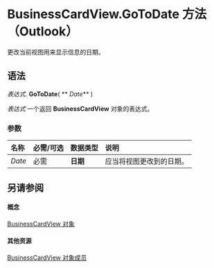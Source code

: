 
# BusinessCardView.GoToDate 方法 （Outlook）

更改当前视图用来显示信息的日期。


## 语法

 _表达式_. **GoToDate**( ** _Date_** )

 _表达式_ 一个返回 **BusinessCardView** 对象的表达式。


### 参数



|**名称**|**必需/可选**|**数据类型**|**说明**|
|:-----|:-----|:-----|:-----|
| _Date_|必需|**日期**|应当将视图更改到的日期。|

## 另请参阅


#### 概念


[BusinessCardView 对象](83706cf8-080c-fbf0-9381-5801a2dd4dfd.md)
#### 其他资源


[BusinessCardView 对象成员](7ae88b49-5a9f-1a7b-79c2-3320bb0b50ae.md)